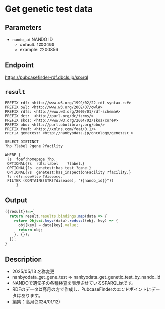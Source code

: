 # Get genetic test data

## Parameters

* `nando_id` NANDO ID
  * default: 1200489 
  * example: 2200856

## Endpoint

https://pubcasefinder-rdf.dbcls.jp/sparql

## `result` 
```sparql
PREFIX rdf: <http://www.w3.org/1999/02/22-rdf-syntax-ns#>
PREFIX owl: <http://www.w3.org/2002/07/owl#>
PREFIX rdfs: <http://www.w3.org/2000/01/rdf-schema#>
PREFIX dct:  <http://purl.org/dc/terms/>
PREFIX skos: <http://www.w3.org/2004/02/skos/core#>
PREFIX obo: <http://purl.obolibrary.org/obo/>
PREFIX foaf: <http://xmlns.com/foaf/0.1/>
PREFIX genetest: <http://nanbyodata.jp/ontology/genetest_>

SELECT DISTINCT
?hp ?label ?gene ?facility

WHERE {
 ?s  foaf:homepage ?hp.
 OPTIONAL{?s  rdfs:label    ?label.}
 OPTIONAL{?s  genetest:has_test ?gene.}
 OPTIONAL{?s  genetest:has_inspectionFacility ?facility.}
 ?s rdfs:seeAlso ?disease.
 FILTER (CONTAINS(STR(?disease), "{{nando_id}}"))
     }

```

## Output
```javascript
({result})=>{ 
  return result.results.bindings.map(data => {
    return Object.keys(data).reduce((obj, key) => {
      obj[key] = data[key].value;
      return obj;
    }, {});
  });
}
```
## Description
- 2025/05/13 名称変更
- nanbyodata_get_gene_test => nanbyodata_get_genetic_test_by_nando_id
- NANDOで遺伝子の各種検査を表示させているSPARQListです。
- RDFのデータは高月の方で作成し、PubcaseFinderのエンドポイントにデータはあります。
- 編集：高月(2024/01/12)
